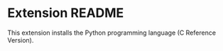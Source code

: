 # Extension README

This extension installs the Python programming language (C Reference Version).

